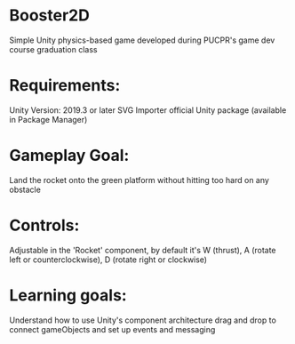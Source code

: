 # Booster2D

Simple Unity physics-based game developed during PUCPR's game dev course graduation class

# Requirements:
Unity Version: 2019.3 or later
SVG Importer official Unity package (available in Package Manager)

# Gameplay Goal: 
Land the rocket onto the green platform without hitting too hard on any obstacle

# Controls:
Adjustable in the 'Rocket' component, by default it's W (thrust), A (rotate left or counterclockwise), D (rotate right or clockwise)

# Learning goals:
Understand how to use Unity's component architecture drag and drop to connect gameObjects and set up events and messaging

